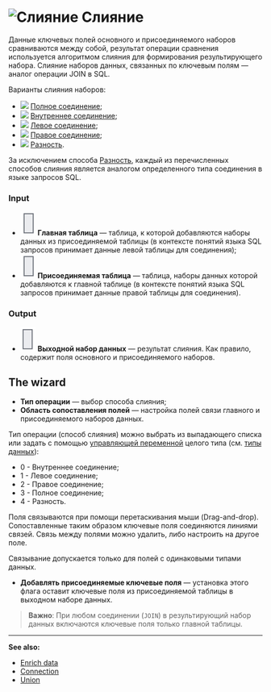 # ![Слияние](../../../images/icons/components/join-data_default.svg) Слияние

Данные ключевых полей основного и присоединяемого наборов сравниваются между собой, результат операции сравнения используется алгоритмом слияния для формирования результирующего набора. Слияние наборов данных, связанных по ключевым полям — аналог операции JOIN в SQL.

Варианты слияния наборов:

* ![ ](../../../images/icons/joindata/join-full_default.svg) [Полное соединение](./cross.md);
* ![ ](../../../images/icons/joindata/join-inner_default.svg) [Внутреннее соединение](./inner.md);
* ![ ](../../../images/icons/joindata/join-left_default.svg) [Левое соединение](./left.md);
* ![ ](../../../images/icons/joindata/join-right_default.svg) [Правое соединение](./right.md);
* ![ ](../../../images/icons/joindata/join-diff_default.svg) [Разность](./distinct.md).

За исключением способа [Разность](./distinct.md), каждый из перечисленных способов слияния является аналогом определенного типа соединения в языке запросов SQL.

### Input

* ![Главная таблица](../../../images/icons/app/node/ports/inputs/table_inactive.svg) **Главная таблица** — таблица, к которой добавляются наборы данных из присоединяемой таблицы (в контексте понятий языка SQL запросов принимает данные левой таблицы для соединения);
* ![Присоединяемая таблица](../../../images/icons/app/node/ports/inputs/table_inactive.svg) **Присоединяемая таблица** — таблица, наборы данных которой добавляются к главной таблице (в контексте понятий языка SQL запросов принимает данные правой таблицы для соединения).

### Output

* ![Выходной набор данных](../../../images/icons/app/node/ports/outputs/table_inactive.svg) **Выходной набор данных** — результат слияния. Как правило, содержит поля основного и присоединяемого наборов.

## The wizard

* **Тип операции** — выбор способа слияния;
* **Область сопоставления полей** — настройка полей связи главного и присоединяемого наборов данных.

Тип операции (способ слияния) можно выбрать из выпадающего списка или задать с помощью [управляющей переменной](../../../scenario/variables/control-variables.md) целого типа (см. [типы данных](../../../data/datatype.md)):

* 0 - Внутреннее соединение;
* 1 - Левое соединение;
* 2 - Правое соединение;
* 3 - Полное соединение;
* 4 - Разность.

Поля связываются при помощи перетаскивания мыши (Drag-and-drop). Сопоставленные таким образом ключевые поля соединяются линиями связей. Связь между полями можно удалить, либо настроить на другое поле.

Связывание допускается только для полей с одинаковыми типами данных.

* **Добавлять присоединяемые ключевые поля** — установка этого флага оставит ключевые поля из присоединяемой таблицы в выходном наборе данных.

> **Важно**: При любом соединении (`JOIN`) в результирующий набор данных включаются ключевые поля только главной таблицы.

---

**See also:**

* [Enrich data](../supplementation.md)
* [Connection](../addition.md)
* [Union](../union.md)
